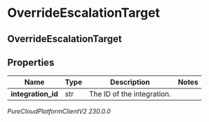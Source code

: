 # OverrideEscalationTarget

## OverrideEscalationTarget

## Properties

|Name | Type | Description | Notes|
|------------ | ------------- | ------------- | -------------|
| **integration_id** | str | The ID of the integration. | |



_PureCloudPlatformClientV2 230.0.0_
